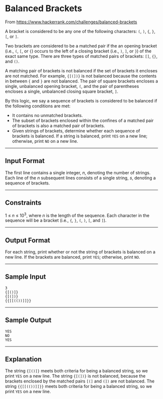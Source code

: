 # Balanced Brackets

From https://www.hackerrank.com/challenges/balanced-brackets

A bracket is considered to be any one of the following characters: `(`, `)`, `{`, `}`, `[`, or `]`.

Two brackets are considered to be a matched pair if the an opening bracket (i.e., `(`, `[`, or `{`) occurs to the left of a closing bracket (i.e., `)`, `]`, or `}`) of the exact same type. There are three types of matched pairs of brackets: `[]`, `{}`, and `()`.

A matching pair of brackets is not balanced if the set of brackets it encloses are not matched. For example, `{[(])}` is not balanced because the contents in between `{` and `}` are not balanced. The pair of square brackets encloses a single, unbalanced opening bracket, `(`, and the pair of parentheses encloses a single, unbalanced closing square bracket, `]`.

By this logic, we say a sequence of brackets is considered to be balanced if the following conditions are met:

* It contains no unmatched brackets.
* The subset of brackets enclosed within the confines of a matched pair of brackets is also a matched pair of brackets.
* Given  strings of brackets, determine whether each sequence of brackets is balanced. If a string is balanced, print `YES` on a new line; otherwise, print `NO` on a new line.

---
## Input Format

The first line contains a single integer, *n*, denoting the number of strings. 
Each line  of the *n* subsequent lines consists of a single string, *s*, denoting a sequence of brackets.

---
## Constraints

1 ≤ *n* ≤ 10<sup>3</sup>, where *n* is the length of the sequence.
Each character in the sequence will be a bracket (i.e., `{`, `}`, `(`, `)`, `[`, and `]`).

---
## Output Format

For each string, print whether or not the string of brackets is balanced on a new line. If the brackets are balanced, print `YES`; otherwise, print `NO`.

---
## Sample Input

```
3
{[()]}
{[(])}
{{[[(())]]}}
```

---
## Sample Output

```
YES
NO
YES
```

---
## Explanation

The string `{[()]}` meets both criteria for being a balanced string, so we print `YES` on a new line.
The string `{[(])}` is not balanced, because the brackets enclosed by the matched pairs `[(]` and `(])` are not balanced.
The string `{{[[(())]]}}` meets both criteria for being a balanced string, so we print `YES` on a new line.